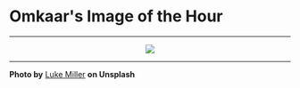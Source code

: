 # Omkaar's Image of the Hour

---

<div align="center">

<a href="https://unsplash.com/photos/a-sleek-blurred-car-speeds-through-a-tunnel-8_Ar9WZFEcg">
  <img src="https://images.unsplash.com/photo-1749746812881-c04e21eb1728?crop=entropy&cs=tinysrgb&fit=max&fm=jpg&ixid=M3w3NjA2Nzh8MHwxfHJhbmRvbXx8fHx8fHx8fDE3NTIxOTIwMDB8&ixlib=rb-4.1.0&q=80&w=1080" style="max-width:100%; height:auto;">
</a>



</div>

---

**Photo by** [Luke Miller](https://unsplash.com/@bylukemiller) **on Unsplash**
